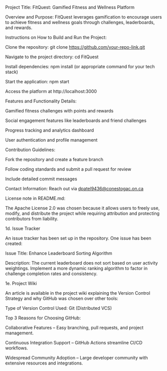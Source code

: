 Project Title: FitQuest: Gamified Fitness and Wellness Platform

Overview and Purpose: FitQuest leverages gamification to encourage users to achieve fitness and wellness goals through challenges, leaderboards, and rewards.

Instructions on How to Build and Run the Project:

Clone the repository: git clone https://github.com/your-repo-link.git

Navigate to the project directory: cd FitQuest

Install dependencies: npm install (or appropriate command for your tech stack)

Start the application: npm start

Access the platform at http://localhost:3000

Features and Functionality Details:

Gamified fitness challenges with points and rewards

Social engagement features like leaderboards and friend challenges

Progress tracking and analytics dashboard

User authentication and profile management

Contribution Guidelines:

Fork the repository and create a feature branch

Follow coding standards and submit a pull request for review

Include detailed commit messages

Contact Information: Reach out via dpatel9436@conestogac.on.ca



License note in README.md:

The Apache License 2.0 was chosen because it allows users to freely use, modify, and distribute the project while requiring attribution and protecting contributors from liability.

1d. Issue Tracker

An issue tracker has been set up in the repository. One issue has been created:

Issue Title: Enhance Leaderboard Sorting Algorithm

Description: The current leaderboard does not sort based on user activity weightings. Implement a more dynamic ranking algorithm to factor in challenge completion rates and consistency.

1e. Project Wiki

An article is available in the project wiki explaining the Version Control Strategy and why GitHub was chosen over other tools:

Type of Version Control Used: Git (Distributed VCS)

Top 3 Reasons for Choosing GitHub:

Collaborative Features – Easy branching, pull requests, and project management.

Continuous Integration Support – GitHub Actions streamline CI/CD workflows.

Widespread Community Adoption – Large developer community with extensive resources and integrations.


